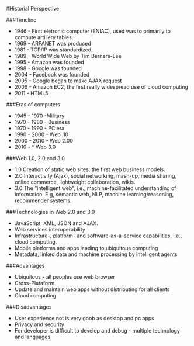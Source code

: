 #Historial Perspective

###Timeline
- 1946 - First eletronic computer (ENIAC), used was to primarily to compute artillery tables.
- 1969 - ARPANET was produced
- 1981 - TCP/IP was standardized.
- 1989 - World Wide Web by Tim Berners-Lee
- 1995 - Amazon was founded
- 1998 - Google was founded
- 2004 - Facebook was founded
- 2005 - Google began to make AJAX request
- 2006 - Amazon EC2, the first really widespread use of cloud computing
- 2011 - HTML5


###Eras of computers
- 1945 - 1970 -Military
- 1970 - 1980 - Business
- 1970 - 1990 - PC era
- 1990 - 2000 - Web .10
- 2000 - 2010 - Web 2.00
- 2010 - * Web 3.0


###Web 1.0, 2.0 and 3.0

- 1.0 Creation of static web sites, the first web business models.
- 2.0 Interactivity (Ajax), social networking, mash-up, media sharing, online commerce, lightweight collaboration, wikis.
- 3.0 The "intelligent web", i.e., machine-facilitated understanding of information. E.g, semantic web, NLP, machine learning/reasoning, recommender systems.


###Technologies in Web 2.0 and 3.0
- JavaScript, XML, JSON and AJAX.
- Web services interoperability
- Infrastructure-, platform- and software-as-a-service capabilities, i.e., cloud computing.
- Mobile platforms and apps leading to ubiquitous computing
- Metadata, linked data and machine processing by intelligent agents


###Advantages
- Ubiquitous - all peoples use web browser
- Cross-Plataform
- Update and maintain web apps without distributing for all clients
- Cloud computing

###Disadvantages
- User experience not is very goob as desktop and pc apps
- Privacy and security
- For developer is difficult to develop and debug - multiple technology and languages
